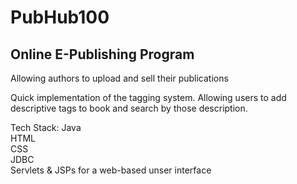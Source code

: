 # PubHub100

## Online E-Publishing Program
Allowing authors to upload and sell their publications

Quick implementation of the tagging system.  Allowing users to add descriptive tags to book and search by those description.




Tech Stack: 
Java  
HTML  
CSS  
JDBC  
Servlets & JSPs for a web-based unser interface  


